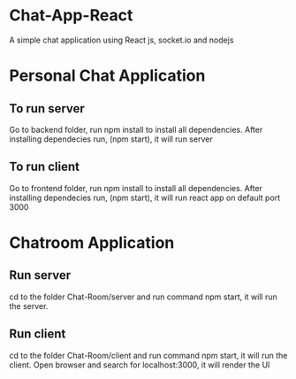 # Chat-App-React
A simple chat application using React js, socket.io and nodejs


# Personal  Chat Application
## To run server

Go to backend folder, run npm install to install all dependencies. After installing dependecies run, (npm start), it will run server

## To run client

Go to frontend folder, run npm install to install all dependencies. After installing dependecies run, (npm start), it will run react app on default port 3000


# Chatroom Application
## Run server
cd to the folder  Chat-Room/server and run command npm start, it will run the server.
 
## Run client 
cd to the folder Chat-Room/client and run command npm start, it will run the client. Open browser and search for localhost:3000, it will render the UI
